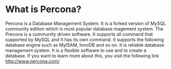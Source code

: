 # What is Percona? #

 Percona is a Database Management System. It is a forked version of MySQL community edition which is most popular database magement system. The Precona is a community driven software. It supports all command that supported by MySQL and It has its own command. It supports the following database engine such as MyISAM, InnoDB and so on. It is reliable database management system. It is a flexible software to use and to create a database. If you want to learn more about this, you visit the following link http://www.percona.com/
